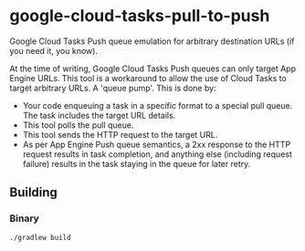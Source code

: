 # google-cloud-tasks-pull-to-push

Google Cloud Tasks Push queue emulation for arbitrary destination URLs (if you need it, you know).

At the time of writing, Google Cloud Tasks Push queues can only target App Engine URLs. This tool is a workaround to
allow the use of Cloud Tasks to target arbitrary URLs. A 'queue pump'. This is done by:

 * Your code enqueuing a task in a specific format to a special pull queue. The task includes the target URL details.
 * This tool polls the pull queue.
 * This tool sends the HTTP request to the target URL.
 * As per App Engine Push queue semantics, a 2xx response to the HTTP request results in task completion, and anything
   else (including request failure) results in the task staying in the queue for later retry.


## Building

### Binary

    ./gradlew build

